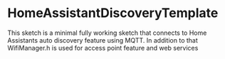 # HomeAssistantDiscoveryTemplate
This sketch is a minimal fully working sketch that connects to Home Assistants auto discovery feature using MQTT. In addition to that WifiManager.h is used for access point feature and web services
